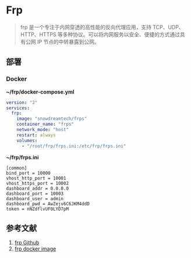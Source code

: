 # Frp

> frp 是一个专注于内网穿透的高性能的反向代理应用，支持 TCP、UDP、HTTP、HTTPS 等多种协议。可以将内网服务以安全、便捷的方式通过具有公网 IP 节点的中转暴露到公网。

## 部署

### Docker

**~/frp/docker-compose.yml**

```yml
version: "2"
services:
  frp:
    image: "snowdreamtech/frps"
    container_name: "frps"
    network_mode: "host"
    restart: always
    volumes:
      - "/root/frp/frps.ini:/etc/frp/frps.ini"
```

**~/frp/frps.ini**

```
[common]
bind_port = 10000
vhost_http_port = 10001
vhost_https_port = 10002
dashboard_addr = 0.0.0.0
dashboard_port = 10003
dashboard_user = admin
dashboard_pwd = AwZejv6C6JKM4ddD
token = nNZdflvUF0LYD7pM
```

## 参考文献

1. [frp Github](https://github.com/fatedier/frp)
2. [frp docker image](https://github.com/snowdreamtech/frp)
